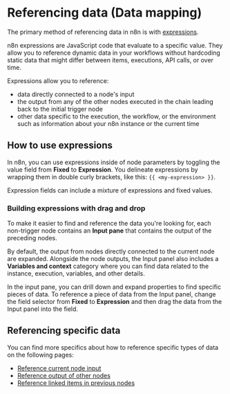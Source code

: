 <!-- vale off -->
# Referencing data (Data mapping)

The primary method of referencing data in n8n is with [expressions](/glossary.md#expression-n8n).

n8n expressions are JavaScript code that evaluate to a specific value. They allow you to reference dynamic data in your workflows without hardcoding static data that might differ between items, executions, API calls, or over time.

Expressions allow you to reference:

* data directly connected to a node's input
* the output from any of the other nodes executed in the chain leading back to the initial trigger node
* other data specific to the execution, the workflow, or the environment such as information about your n8n instance or the current time

## How to use expressions

In n8n, you can use expressions inside of node parameters by toggling the value field from **Fixed** to **Expression**. You delineate expressions by wrapping them in double curly brackets, like this: `{{ <my-expression> }}`.

Expression fields can include a mixture of expressions and fixed values.

### Building expressions with drag and drop

To make it easier to find and reference the data you're looking for, each non-trigger node contains an **Input pane** that contains the output of the preceding nodes.

By default, the output from nodes directly connected to the current node are expanded. Alongside the node outputs, the Input panel also includes a **Variables and context** category where you can find data related to the instance, execution, variables, and other details.

In the input pane, you can drill down and expand properties to find specific pieces of data. To reference a piece of data from the Input panel, change the field selector from **Fixed** to **Expression** and then drag the data from the Input panel into the field.

## Referencing specific data

You can find more specifics about how to reference specific types of data on the following pages:

* [Reference current node input](/new-data/referencing-data/current-node-input.md)
* [Reference output of other nodes](/new-data/referencing-data/output-other-nodes.md)
* [Reference linked items in previous nodes](/new-data/referencing-data/itemmatching.md)

<!--







## Referencing specific data with expressions

This section contains some of the most common and useful expressions for referencing node data in your workflows. For a more complete reference, consult the reference pages for [current node input](/new-data/referencing-data/current-node-input.md) and [output of other nodes](/new-data/referencing-data/output-other-nodes.md).

### Reference items from the previous node

The most common pattern is to reference items from the previous node. You can access all of the previous node's items with the `$input` object. It contains the following properties and accessor methods:

* `$input.item`: The item in the input that matches item currently being processed.
* `$input.item.json`: The properties of the item in the input that matches item currently being processed.
* `$input.first()`: The first item out of the list of input items. Note that this accesses the same input item (the first) each time as the node iterates through its items. So if the current node is processing 5 items, this will access the same input item (the first) 5 times.
* `$input.last()`: The last item out of the list of input items. The same note mentioned above applies here as well.
* `$input.all()`: Returns the array of the node's input items. You drill down to access individual input items by index (0 for the first item, 1 for the second, etc.).
* `$input.params`: Access the parameters of the previous node. You can use this to find information about the operation performed, limits imposed, and more.

Because of its frequent use, the `$json` object is also available as an alias for `$input.item.json`.

### Reference items from earlier nodes

To access items from nodes earlier in the execution chain, use the `$("<name_of_node>")` syntax. You can use this to access the items from any nodes that have been executed before the current node.

The `$("<name_of_node>")` syntax works exactly the same as the `$input` object, so you can access the same child objects (like `.item.json`) and call the same methods (like `.all()`, `.first()`, and `last()`).

You can use `$("<name_of_node>").isExecuted` to see if an earlier node was run during the current execution. This is often useful when using branching workflows.

## Reference data when the link between items is broken

n8n builds a graph of which input items were used produced each item as it executes your workflow. It follows this chain back to previous nodes to establish the item's ancestors for each node.

If item linking data is missing or ambiguous for any node, however, you may need to add the explicit links between items. This most often occurs when data transformations add new items or split existing items in a way that's difficult to trace automatically.

To learn more about how wor, check out the material in item linking section:

* [Item linking concepts](/new-data/item-linking/concepts.md)
* [Linking items in the Code node](/new-data/item-linking/item-linkng-code-node.md)
* [Item linking errors](/new-data/item-linking/item-linking-errors.md)

To reference the

* [How to reference previous node items with `.item` and `.itemMatching()`](/new-data/referencing-data/itemmatching.md)

-->
